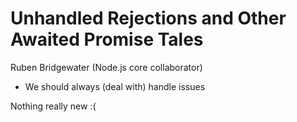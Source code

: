 # Unhandled Rejections and Other Awaited Promise Tales

Ruben Bridgewater (Node.js core collaborator)

* We should always (deal with) handle issues

Nothing really new :(
